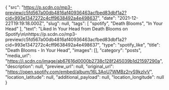 {
  "src": "https://p.scdn.co/mp3-preview/c5fd567a00db4816af40936463acfbed83dbf1a2?cid=993e1347272c4cff9638492a4e498637",
  "date": "2021-12-22T19:19:18.000Z",
  "slug": null,
  "tags": [
    "spotify",
    "Death Blooms",
    "In Your Head"
  ],
  "text": "Liked In Your Head from Death Blooms on Spotify\n\nhttps://p.scdn.co/mp3-preview/c5fd567a00db4816af40936463acfbed83dbf1a2?cid=993e1347272c4cff9638492a4e498637",
  "type": "spotify_like",
  "title": "Death Blooms - In Your Head",
  "images": [],
  "category": "posts",
  "media_url": "https://i.scdn.co/image/ab67616d0000b2738c128f245039b1d21597290a",
  "description": null,
  "preview_url": null,
  "original_url": "https://open.spotify.com/embed/album/16L3AoU7WMBz2rvS9kzIvV",
  "location_latitude": null,
  "additional_payload": null,
  "location_longitude": null
}